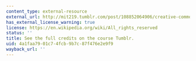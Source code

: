 ```yaml
---
content_type: external-resource
external_url: http://mit219.tumblr.com/post/108852064906/creative-commons-cc-by-nc-sa-mit
has_external_license_warning: true
license: https://en.wikipedia.org/wiki/All_rights_reserved
status: ''
title: See the full credits on the course Tumblr.
uid: 4a1faa79-01c7-4fcb-9b7c-87f476e2e9f9
wayback_url: ''
---
```

